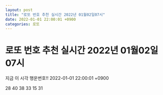 ```yaml
---
layout: post
title: "로또 번호 추천 실시간 2022년 01월02일07시"
date: 2022-01-01 22:00:01 +0900
categories: 로또
---
```


# 로또 번호 추천 실시간 2022년 01월02일07시

지금 이 시각 행운번호!! 2022-01-01 22:00:01 +0900

 28  40  38  33  15  31 

